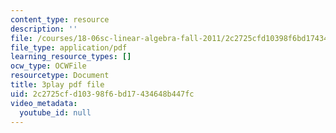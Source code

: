 ```yaml
---
content_type: resource
description: ''
file: /courses/18-06sc-linear-algebra-fall-2011/2c2725cfd10398f6bd17434648b447fc_0h43aV4aH7I.pdf
file_type: application/pdf
learning_resource_types: []
ocw_type: OCWFile
resourcetype: Document
title: 3play pdf file
uid: 2c2725cf-d103-98f6-bd17-434648b447fc
video_metadata:
  youtube_id: null
---
```

